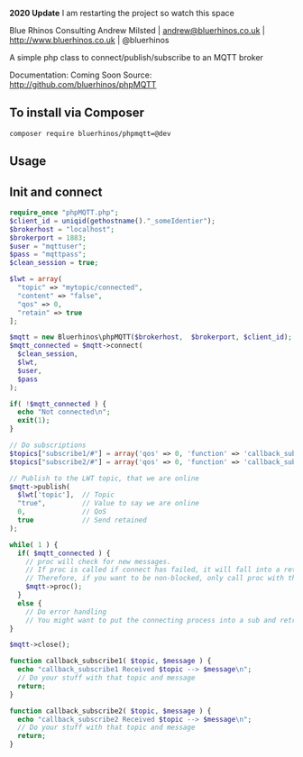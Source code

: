 **2020 Update**
I am restarting the project so watch this space


Blue Rhinos Consulting
Andrew Milsted | andrew@bluerhinos.co.uk | http://www.bluerhinos.co.uk | @bluerhinos

A simple php class to connect/publish/subscribe to an MQTT broker

Documentation: Coming Soon
Source: http://github.com/bluerhinos/phpMQTT

To install via Composer
-----------------------
`composer require bluerhinos/phpmqtt=@dev`

Usage
-----
## Init and connect
```php
require_once "phpMQTT.php";
$client_id = uniqid(gethostname()."_someIdentier");
$brokerhost = "localhost";
$brokerport = 1883;
$user = "mqttuser";
$pass = "mqttpass";
$clean_session = true;

$lwt = array(
  "topic" => "mytopic/connected", 
  "content" => "false", 
  "qos" => 0, 
  "retain" => true 
];

$mqtt = new Bluerhinos\phpMQTT($brokerhost,  $brokerport, $client_id);
$mqtt_connected = $mqtt->connect(
  $clean_session, 
  $lwt, 
  $user,
  $pass
);

if( !$mqtt_connected ) {
  echo "Not connected\n";
  exit(1);
}

// Do subscriptions
$topics["subscribe1/#"] = array('qos' => 0, 'function' => 'callback_subscribe1');
$topics["subscribe2/#"] = array('qos' => 0, 'function' => 'callback_subscribe2');

// Publish to the LWT topic, that we are online
$mqtt->publish( 
  $lwt['topic'],  // Topic
  "true",         // Value to say we are online
  0,              // QoS
  true            // Send retained
);

while( 1 ) {
  if( $mqtt_connected ) {
    // proc will check for new messages.
    // If proc is called if connect has failed, it will fall into a retry loop (10 seconds) and won't come back
    // Therefore, if you want to be non-blocked, only call proc with the "if connected" part
    $mqtt->proc();
  }
  else {
    // Do error handling
    // You might want to put the connecting process into a sub and retry to connect yourself every x seconds
}

$mqtt->close();

function callback_subscribe1( $topic, $message ) {
  echo "callback_subscribe1 Received $topic --> $message\n";
  // Do your stuff with that topic and message
  return;
}

function callback_subscribe2( $topic, $message ) {
  echo "callback_subscribe2 Received $topic --> $message\n";
  // Do your stuff with that topic and message
  return;
}
```
